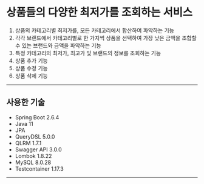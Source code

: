 # 상품들의 다양한 최저가를 조회하는 서비스
1. 상품의 카테고리별 최저가를, 모든 카테고리에서 합산하여 파악하는 기능
2. 각각 브랜드에서 카테고리별로 한 가지씩 상품을 선택하여 가장 낮은 금액을 조합할 수 있는 브랜드와 금액을 파악하는 기능 
3. 특정 카테고리의 최저가, 최고가 및 브랜드의 정보를 조회하는 기능
4. 상품 추가 기능
5. 상품 수정 기능
6. 상품 삭제 기능

---
## 사용한 기술
- Spring Boot 2.6.4
- Java 11
- JPA 
- QueryDSL 5.0.0
- QLRM 1.7.1
- Swagger API 3.0.0
- Lombok 1.8.22
- MySQL 8.0.28
- Testcontainer 1.17.3

---

